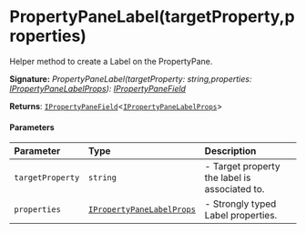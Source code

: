# PropertyPaneLabel(targetProperty,properties)

Helper method to create a Label on the PropertyPane.

**Signature:** _PropertyPaneLabel(targetProperty: string,properties: [IPropertyPaneLabelProps](../sp-client-preview/ipropertypanelabelprops.md)): [IPropertyPaneField](../sp-client-preview/ipropertypanefield.md)<IPropertyPaneLabelProps>_

**Returns**: [`IPropertyPaneField`](targetLink)<[`IPropertyPaneLabelProps`](../sp-client-preview/ipropertypanelabelprops.md)>



#### Parameters


| Parameter	   | Type    | Description |
|:-------------|:---------------|:------------|
| `targetProperty`    | `string` | - Target property the label is associated to. |
| `properties`    | [`IPropertyPaneLabelProps`](../sp-client-preview/ipropertypanelabelprops.md) | - Strongly typed Label properties. |


